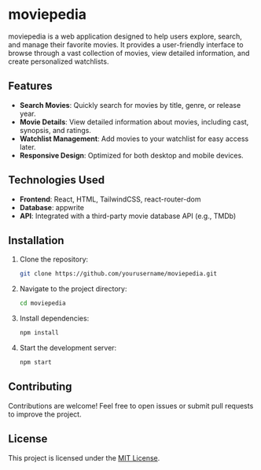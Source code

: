 # moviepedia

moviepedia is a web application designed to help users explore, search, and manage their favorite movies. It provides a user-friendly interface to browse through a vast collection of movies, view detailed information, and create personalized watchlists.

## Features

- **Search Movies**: Quickly search for movies by title, genre, or release year.
- **Movie Details**: View detailed information about movies, including cast, synopsis, and ratings.
- **Watchlist Management**: Add movies to your watchlist for easy access later.
- **Responsive Design**: Optimized for both desktop and mobile devices.

## Technologies Used

- **Frontend**: React, HTML, TailwindCSS, react-router-dom
- **Database**: appwrite
- **API**: Integrated with a third-party movie database API (e.g., TMDb)

## Installation

1. Clone the repository:
    ```bash
    git clone https://github.com/yourusername/moviepedia.git
    ```
2. Navigate to the project directory:
    ```bash
    cd moviepedia
    ```
3. Install dependencies:
    ```bash
    npm install
    ```
4. Start the development server:
    ```bash
    npm start
    ```

## Contributing

Contributions are welcome! Feel free to open issues or submit pull requests to improve the project.

## License

This project is licensed under the [MIT License](LICENSE).
